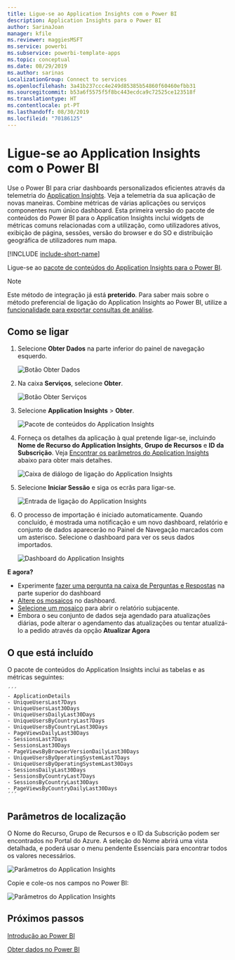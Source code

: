 ```yaml
---
title: Ligue-se ao Application Insights com o Power BI
description: Application Insights para o Power BI
author: SarinaJoan
manager: kfile
ms.reviewer: maggiesMSFT
ms.service: powerbi
ms.subservice: powerbi-template-apps
ms.topic: conceptual
ms.date: 08/29/2019
ms.author: sarinas
LocalizationGroup: Connect to services
ms.openlocfilehash: 3a41b237ccc4e249d85385b54860f60460efbb31
ms.sourcegitcommit: b53a6f5575f5f8bc443ecdca9c72525ce123518f
ms.translationtype: HT
ms.contentlocale: pt-PT
ms.lasthandoff: 08/30/2019
ms.locfileid: "70186125"
---
```

# <a name="connect-to-application-insights-with-power-bi"></a>Ligue-se ao Application Insights com o Power BI
Use o Power BI para criar dashboards personalizados eficientes através da telemetria do [Application Insights](/azure/application-insights/app-insights-overview/). Veja a telemetria da sua aplicação de novas maneiras. Combine métricas de várias aplicações ou serviços componentes num único dashboard. Esta primeira versão do pacote de conteúdos do Power BI para o Application Insights inclui widgets de métricas comuns relacionadas com a utilização, como utilizadores ativos, exibição de página, sessões, versão do browser e do SO e distribuição geográfica de utilizadores num mapa.

[!INCLUDE [include-short-name](./includes/service-deprecate-content-packs.md)]

Ligue-se ao [pacote de conteúdos do Application Insights para o Power BI](https://app.powerbi.com/getdata/services/application-insights).

>[!NOTE]
>Este método de integração já está **preterido**. Para saber mais sobre o método preferencial de ligação do Application Insights ao Power BI, utilize a [funcionalidade para exportar consultas de análise](https://docs.microsoft.com/azure/application-insights/app-insights-export-power-bi#export-analytics-queries).

## <a name="how-to-connect"></a>Como se ligar
1. Selecione **Obter Dados** na parte inferior do painel de navegação esquerdo.
   
    ![Botão Obter Dados](media/service-connect-to-application-insights/pbi_getdata.png)
2. Na caixa **Serviços**, selecione **Obter**.
   
    ![Botão Obter Serviços](media/service-connect-to-application-insights/pbi_getservices.png)
3. Selecione **Application Insights**  >  **Obter**.
   
    ![Pacote de conteúdos do Application Insights](media/service-connect-to-application-insights/appinsights.png)
4. Forneça os detalhes da aplicação à qual pretende ligar-se, incluindo **Nome de Recurso do Application Insights**, **Grupo de Recursos** e **ID da Subscrição**. Veja [Encontrar os parâmetros do Application Insights](#FindingAppInsightsParams) abaixo para obter mais detalhes.
   
    ![Caixa de diálogo de ligação do Application Insights](media/service-connect-to-application-insights/pbi_contpkappinsitconnectndialog.png)    
5. Selecione **Iniciar Sessão** e siga os ecrãs para ligar-se.
   
    ![Entrada de ligação do Application Insights](media/service-connect-to-application-insights/pbi_contpkappinsitconnectn2.png)
6. O processo de importação é iniciado automaticamente. Quando concluído, é mostrada uma notificação e um novo dashboard, relatório e conjunto de dados aparecerão no Painel de Navegação marcados com um asterisco.  Selecione o dashboard para ver os seus dados importados.
   
    ![Dashboard do Application Insights](media/service-connect-to-application-insights/pbi_contpkappinsitdash.png)

**E agora?**

* Experimente [fazer uma pergunta na caixa de Perguntas e Respostas](consumer/end-user-q-and-a.md) na parte superior do dashboard
* [Altere os mosaicos](service-dashboard-edit-tile.md) no dashboard.
* [Selecione um mosaico](consumer/end-user-tiles.md) para abrir o relatório subjacente.
* Embora o seu conjunto de dados seja agendado para atualizações diárias, pode alterar o agendamento das atualizações ou tentar atualizá-lo a pedido através da opção **Atualizar Agora**

## <a name="whats-included"></a>O que está incluído
O pacote de conteúdos do Application Insights inclui as tabelas e as métricas seguintes:  

    ´´´
    - ApplicationDetails  
    - UniqueUsersLast7Days   
    - UniqueUsersLast30Days   
    - UniqueUsersDailyLast30Days  
    - UniqueUsersByCountryLast7Days  
    - UniqueUsersByCountryLast30Days   
    - PageViewsDailyLast30Days   
    - SessionsLast7Days   
    - SessionsLast30Days  
    - PageViewsByBrowserVersionDailyLast30Days   
    - UniqueUsersByOperatingSystemLast7Days   
    - UniqueUsersByOperatingSystemLast30Days    
    - SessionsDailyLast30Days   
    - SessionsByCountryLast7Days   
    - SessionsByCountryLast30Days   
    - PageViewsByCountryDailyLast30Days  
    ´´´ 

<a name="FindingAppInsightsParams"></a>

## <a name="finding-parameters"></a>Parâmetros de localização
O Nome do Recurso, Grupo de Recursos e o ID da Subscrição podem ser encontrados no Portal do Azure. A seleção do Nome abrirá uma vista detalhada, e poderá usar o menu pendente Essenciais para encontrar todos os valores necessários.

![Parâmetros do Application Insights](media/service-connect-to-application-insights/pbi_contpkappinsitparams.png)

Copie e cole-os nos campos no Power BI:

![Parâmetros do Application Insights](media/service-connect-to-application-insights/pbi_contpkappinsitparam2.png)

## <a name="next-steps"></a>Próximos passos
[Introdução ao Power BI](service-get-started.md)

[Obter dados no Power BI](service-get-data.md)

